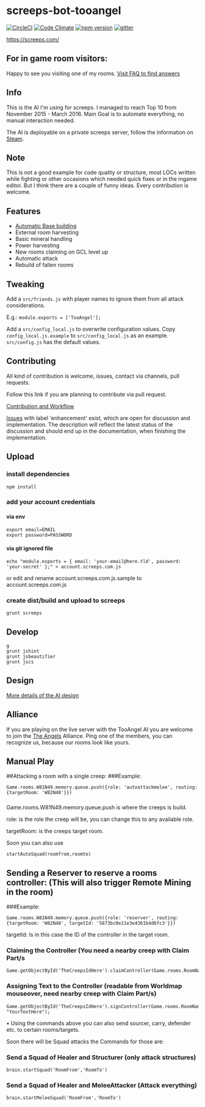 # screeps-bot-tooangel

[![CircleCI](https://circleci.com/gh/TooAngel/screeps.svg?style=svg)](https://circleci.com/gh/TooAngel/screeps)
[![Code Climate](https://codeclimate.com/github/Somotaw/screeps/badges/gpa.svg)](https://codeclimate.com/github/Somotaw/screeps)
[![npm version](https://badge.fury.io/js/screeps-bot-tooangel.svg)](https://badge.fury.io/js/screeps-bot-tooangel)
[![gitter](https://badges.gitter.im/gitterHQ/gitter.png)](https://gitter.im/screeps-bot-tooangel/Lobby)

https://screeps.com/

## For in game room visitors:

Happy to see you visiting one of my rooms. [Visit FAQ to find answers](doc/FAQ.md)

## Info

This is the AI I'm using for screeps. I managed to reach Top 10
from November 2015 - March 2016. Main Goal is to automate everything, no
manual interaction needed.

The AI is deployable on a private screeps server, follow the information on
[Steam](http://steamcommunity.com/sharedfiles/filedetails/?id=800902233).

## Note

This is not a good example for code quality or structure, most LOCs written
while fighting or other occasions which needed quick fixes or in the ingame
editor. But I think there are a couple of funny ideas. Every contribution is
welcome.

## Features

 - [Automatic Base building](doc/BaseBuilding.md)
 - External room harvesting
 - Basic mineral handling
 - Power harvesting
 - New rooms claiming on GCL level up
 - Automatic attack
 - Rebuild of fallen rooms

## Tweaking

Add a `src/friends.js` with player names to ignore them from all attack
considerations.

E.g.:
`module.exports = ['TooAngel'];`


Add a `src/config_local.js` to overwrite configuration values. Copy
`config_local.js.example` to `src/config_local.js` as an example. `src/config.js`
has the default values.

## Contributing

All kind of contribution is welcome, issues, contact via channels, pull requests.

Follow this link if you are planning to contribute via pull request.

[Contribution and Workflow](doc/Constribution-and-Workflow.md)

[Issues](https://github.com/TooAngel/screeps/issues?q=is%3Aissue+is%3Aopen+label%3Aenhancement)
with label 'enhancement' exist, which are open for discussion
and implementation. The description will reflect the latest status of the
discussion and should end up in the documentation, when finishing the
implementation.

## Upload
### install dependencies

    npm install

### add your account credentials
#### via env
    export email=EMAIL
    export password=PASSWORD

#### via git ignored file
    echo "module.exports = { email: 'your-email@here.tld', password: 'your-secret' };" > account.screeps.com.js
 or edit and rename account.screeps.com.js.sample to account.screeps.com.js   

### create dist/build and upload to screeps
    grunt screeps

## Develop
    g
    grunt jshint
    grunt jsbeautifier
    grunt jscs


## Design

[More details of the AI design](doc/Design.md)

## Alliance

If you are playing on the live server with the TooAngel AI you are welcome
to join the [The Angels](Alliance.md) Alliance. Ping one of the members, you
can recognize us, because our rooms look like yours.

## Manual Play

##Attacking a room with a single creep:
###Example: 

    Game.rooms.W81N49.memory.queue.push({role: 'autoattackmelee', routing: {targetRoom: 'W82N48'}})
### 
Game.rooms.W81N49.memory.queue.push is where the creeps is build.

role: is the role the creep will be, you can change this to any available role.

targetRoom: is the creeps target room.

Soon you can also use 

    startAutoSquad(roomfrom,roomto)

## Sending a Reserver to reserve a rooms controller: (This will also trigger Remote Mining in the room)
###Example: 

    Game.rooms.W81N49.memory.queue.push({role: 'reserver', routing: {targetRoom: 'W82N48', targetId: '5873bc0e11e3e4361b4d6fc3'}}) 
targetId: Is in this case the ID of the controller in the target room.
### Claiming the Controller (You need a nearby creep with Claim Part/s
    Game.getObjectById('TheCreepsIdHere').claimController(Game.rooms.RoomNameHere.controller)
### Assigning Text to the Controller (readable from Worldmap mouseover, need nearby creep with Claim Part/s)
    Game.getObjectById('TheCreepsIdHere').signController(Game.rooms.RoomNameHere.controller, "YourTextHere");

• Using the commands above you can also send sourcer, carry, defender etc. to certain rooms/targets.

Soon there will be Squad attacks the Commands for those are:
### Send a Squad of Healer and Structurer (only attack structures) 
    brain.startSquad('RoomFrom','RoomTo')
### Send a Squad of Healer and MeleeAttacker (Attack everything)
    brain.startMeleeSquad('RoomFrom','RoomTo')



